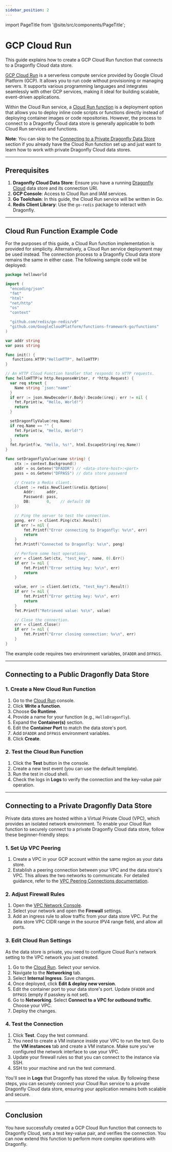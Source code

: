```yaml
---
sidebar_position: 2
---
```


import PageTitle from '@site/src/components/PageTitle';

# GCP Cloud Run

<PageTitle title="Connecting from GCP Cloud Run | Dragonfly Cloud" />

This guide explains how to create a GCP Cloud Run function that connects to a Dragonfly Cloud data store.

[GCP Cloud Run](https://cloud.google.com/run) is a serverless compute service provided by Google Cloud Platform (GCP).
It allows you to run code without provisioning or managing servers.
It supports various programming languages and integrates seamlessly with other GCP services,
making it ideal for building scalable, event-driven applications.

Within the Cloud Run service,
a [Cloud Run function](https://cloud.google.com/blog/products/serverless/google-cloud-functions-is-now-cloud-run-functions)
is a deployment option that allows you to deploy inline code scripts or functions directly instead of deploying container images or code repositories.
However, the process to connect to a Dragonfly Cloud data store is generally applicable to both Cloud Run services and functions.

**Note**: You can skip to the [Connecting to a Private Dragonfly Data Store](#connecting-to-a-private-dragonfly-data-store)
section if you already have the Cloud Run function set up and just want to learn how to work with private Dragonfly Cloud data stores.

---

## Prerequisites

1. **Dragonfly Cloud Data Store**: Ensure you have a running [Dragonfly Cloud](https://dragonflydb.cloud/) data store and its connection URI.
2. **GCP Console**: Access to Cloud Run and IAM services.
3. **Go Toolchain**: In this guide, the Cloud Run service will be written in Go.
4. **Redis Client Library**: Use the `go-redis` package to interact with Dragonfly.

---

## Cloud Run Function Example Code

For the purposes of this guide, a Cloud Run function implementation is provided for simplicity.
Alternatively, a Cloud Run service deployment may be used instead.
The connection process to a Dragonfly Cloud data store remains the same in either case.
The following sample code will be deployed:

```go
package helloworld

import (
  "encoding/json"
  "fmt"
  "html"
  "net/http"
  "os"
  "context"

  "github.com/redis/go-redis/v9"
  "github.com/GoogleCloudPlatform/functions-framework-go/functions"
)

var addr string
var pass string

func init() {
   functions.HTTP("HelloHTTP", helloHTTP)
}

// An HTTP Cloud Function handler that responds to HTTP requests.
func helloHTTP(w http.ResponseWriter, r *http.Request) {
  var req struct {
    Name string `json:"name"`
  }
  if err := json.NewDecoder(r.Body).Decode(&req); err != nil {
    fmt.Fprint(w, "Hello, World!")
    return
  }

  setDragonflyValue(req.Name)
  if req.Name == "" {
    fmt.Fprint(w, "Hello, World!")
    return
  }
  fmt.Fprintf(w, "Hello, %s!", html.EscapeString(req.Name))
}

func setDragonflyValue(name string) {
    ctx := context.Background()
    addr = os.Getenv("DFADDR") // <data-store-host>:<port>
    pass = os.Getenv("DFPASS") // data store password

    // Create a Redis client.
    client := redis.NewClient(&redis.Options{
        Addr:     addr,
        Password: pass,
        DB:       0,    // default DB
    })

    // Ping the server to test the connection.
    pong, err := client.Ping(ctx).Result()
    if err != nil {
        fmt.Printf("Error connecting to Dragonfly: %v\n", err)
        return
    }
    fmt.Printf("Connected to Dragonfly: %s\n", pong)

    // Perform some test operations.
    err = client.Set(ctx, "test_key", name, 0).Err()
    if err != nil {
        fmt.Printf("Error setting key: %v\n", err)
        return
    }

    value, err := client.Get(ctx, "test_key").Result()
    if err != nil {
        fmt.Printf("Error getting key: %v\n", err)
        return
    }
    fmt.Printf("Retrieved value: %s\n", value)

    // Close the connection.
    err = client.Close()
    if err != nil {
        fmt.Printf("Error closing connection: %v\n", err)
    }
}
```

The example code requires two environment variables, `DFADDR` and `DFPASS`.

---

## Connecting to a Public Dragonfly Data Store

### 1. Create a New Cloud Run Function

1. Go to the [Cloud Run](https://console.cloud.google.com/run) console.
2. Click **Write a function**.
3. Choose **Go Runtime**.
4. Provide a name for your function (e.g., `HelloDragonfly`).
5. Expand the **Container(s)** section.
6. Edit the **Container Port** to match the data store's port.
7. Add `DFADDR` and `DFPASS` environment variables.
8. Click **Create**.

### 2. Test the Cloud Run Function

1. Click the **Test** button in the console.
2. Create a new test event (you can use the default template).
3. Run the test in cloud shell.
4. Check the logs in **Logs** to verify the connection and the key-value pair operation.

---

## Connecting to a Private Dragonfly Data Store

Private data stores are hosted within a Virtual Private Cloud (VPC), which provides
an isolated network environment. To enable your Cloud Run function to securely
connect to a private Dragonfly Cloud data store, follow these beginner-friendly steps:

### 1. Set Up VPC Peering

1. Create a VPC in your GCP account within the same region as your data store.
2. Establish a peering connection between your VPC and the data store's VPC.
   This allows the two networks to communicate. For detailed guidance, refer to the [VPC Peering Connections documentation](../../connections.md).

### 2. Adjust Firewall Rules

1. Open the [VPC Network Console](https://console.cloud.google.com/networking/networks/list).
2. Select your network and open the **Firewall** settings.
3. Add an ingress rule to allow traffic from your data store VPC. Put the data store VPC CIDR range in the source IPV4 range field, and allow all ports.

### 3. Edit Cloud Run Settings

As the data store is private, you need to configure Cloud Run's network setting
to the VPC network you just created.

1. Go to the [Cloud Run](https://console.cloud.google.com/run). Select your service.
2. Navigate to the **Networking** tab.
3. Select **Internal Ingress**. Save changes.
4. Once deployed, click **Edit & deploy new version**.
5. Edit the container port to your data store's port. Update `DFADDR` and `DFPASS` (empty if passkey is not set).
6. Go to **Networking**. Select **Connect to a VPC for outbound traffic**. Choose your VPC.
7. Deploy the changes.

### 4. Test the Connection

1. Click **Test**. Copy the test command.
2. You need to create a VM instance inside your VPC to run the test. Go to the **VM instances** tab and
   create a VM instance. Make sure you've configured the network interface to use your VPC.
3. Update your firewall rules so that you can connect to the instance via SSH.
4. SSH to your machine and run the test command.

You'll see in **Logs** that Dragonfly has stored the value.
By following these steps, you can securely connect your Cloud Run service to a private Dragonfly Cloud data store,
ensuring your application remains both scalable and secure.

---

## Conclusion

You have successfully created a GCP Cloud Run function that connects to Dragonfly Cloud,
sets a test key-value pair, and verifies the connection.
You can now extend this function to perform more complex operations with Dragonfly.
